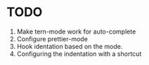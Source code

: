 # TODO

1. Make tern-mode work for auto-complete
2. Configure prettier-mode
3. Hook identation based on the mode.
4. Configuring the indentation with a shortcut